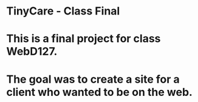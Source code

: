 # TinyCare - Class Final
# This is a final project for class WebD127.
# The goal was to create a site for a client who wanted to be on the web.
